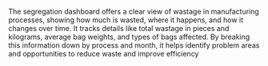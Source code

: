 The segregation dashboard offers a clear view of wastage in manufacturing processes, 
showing how much is wasted, where it happens, and how it changes over time. 
It tracks details like total wastage in pieces and kilograms, average bag weights, and types of bags affected. 
By breaking this information down by process and month, it helps identify problem areas and opportunities to reduce waste and improve efficiency
